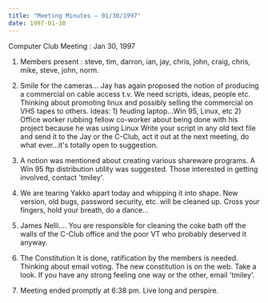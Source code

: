```yaml
---
title: "Meeting Minutes – 01/30/1997"
date: 1997-01-30
---
```

Computer Club Meeting :  Jan 30, 1997 </p><p>
1.  Members present :  steve, tim, darron, ian, jay, chris, john, craig, chris, 			mike, steve, john, norm.  </p><p>
2.  Smile for the cameras... 	Jay has again proposed the notion of producing a commercial on 	cable access t.v.  We need scripts, ideas, people etc. 	Thinking about promoting linux and possibly selling the commercial on 	VHS tapes to others. 	   Ideas:  		1) feuding laptop...Win 95, Linux, etc 		2) Office worker rubbing fellow co-worker about being 		   done with his project because he was using Linux 	Write your script in any old text file and send it to the Jay or the C-Club, 	act it out at the next meeting, do what ever...it's totally open to suggestion. </p><p>
3.  A notion was mentioned about creating various shareware programs.     A Win 95 ftp distribution utility was suggested.  Those interested in getting     involved, contact 'tmiley'. </p><p>
4.  We are tearing Yakko apart today and whipping it into shape. 	New version, old bugs, password security, etc. will be cleaned up. Cross your 	fingers, hold your breath, do a dance... </p><p>
5.  James Nelli.... 	You are responsible for cleaning the coke bath off the walls of the  	C-Club office and the poor VT who probably deserved it anyway. </p><p>
6.  The Constitution 	It is done, ratification by the members is needed.  Thinking about 	email voting.  The new constitution is on the web.  Take a look.  If 	you have any strong feeling one way or the other, email 'tmiley'. </p><p>
7.  Meeting ended promptly at 6:38 pm.  Live long and perspire.    </p>
